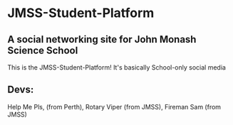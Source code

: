 # JMSS-Student-Platform
## A social networking site for John Monash Science School

This is the JMSS-Student-Platform!
It's basically School-only social media

## Devs:
Help Me Pls, (from Perth), Rotary Viper (from JMSS), Fireman Sam (from JMSS)